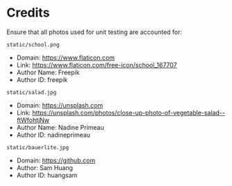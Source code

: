 # Credits

Ensure that all photos used for unit testing are accounted for:

`static/school.png`

- Domain: https://www.flaticon.com
- Link: https://www.flaticon.com/free-icon/school_167707
- Author Name: Freepik
- Author ID: freepik

`static/salad.jpg`

- Domain: https://unsplash.com
- Link: https://unsplash.com/photos/close-up-photo-of-vegetable-salad--ftWfohtjNw
- Author Name: Nadine Primeau
- Author ID: nadineprimeau

`static/bauerlite.jpg`

- Domain: https://github.com
- Author: Sam Huang
- Author ID: huangsam
